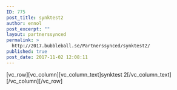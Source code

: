 ```yaml
---
ID: 775
post_title: synktest2
author: ennol
post_excerpt: ""
layout: partnerssynced
permalink: >
  http://2017.bubbleball.se/Partnerssynced/synktest2/
published: true
post_date: 2017-11-02 12:08:11
---
```

[vc_row][vc_column][vc_column_text]synktest 2[/vc_column_text][/vc_column][/vc_row]